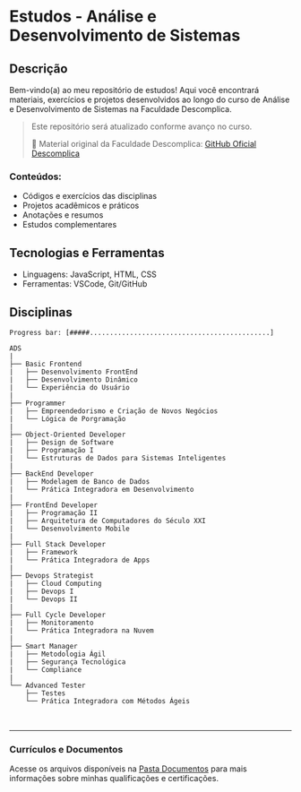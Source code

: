 # Estudos - Análise e Desenvolvimento de Sistemas

## Descrição
Bem-vindo(a) ao meu repositório de estudos! Aqui você encontrará materiais, exercícios e projetos desenvolvidos ao longo do curso de Análise e Desenvolvimento de Sistemas na Faculdade Descomplica.

> Este repositório será atualizado conforme avanço no curso.
>
> 🔗 Material original da Faculdade Descomplica:
> [GitHub Oficial Descomplica](https://github.com/FaculdadeDescomplica)

### Conteúdos:
- Códigos e exercícios das disciplinas
- Projetos acadêmicos e práticos
- Anotações e resumos
- Estudos complementares

## Tecnologias e Ferramentas
- Linguagens: JavaScript, HTML, CSS
- Ferramentas: VSCode, Git/GitHub

## Disciplinas

```
Progress bar: [#####.............................................]
```

```
ADS
|
├── Basic Frontend
|   ├── Desenvolvimento FrontEnd
|   ├── Desenvolvimento Dinâmico
|   └── Experiência do Usuário
|
├── Programmer
|   ├── Empreendedorismo e Criação de Novos Negócios
|   └── Lógica de Porgramação
|
├── Object-Oriented Developer
|   ├── Design de Software
|   ├── Programação I
|   └── Estruturas de Dados para Sistemas Inteligentes
|
├── BackEnd Developer
|   ├── Modelagem de Banco de Dados
|   └── Prática Integradora em Desenvolvimento
|
├── FrontEnd Developer
|   ├── Programação II
|   ├── Arquitetura de Computadores do Século XXI
|   └── Desenvolvimento Mobile
|
├── Full Stack Developer
|   ├── Framework
|   └── Prática Integradora de Apps
|
├── Devops Strategist
|   ├── Cloud Computing
|   ├── Devops I
|   └── Devops II
|
├── Full Cycle Developer
|   ├── Monitoramento
|   └── Prática Integradora na Nuvem
|
├── Smart Manager
|   ├── Metodologia Ágil
|   ├── Segurança Tecnológica
|   └── Compliance
|
└── Advanced Tester
    ├── Testes
    └── Prática Integradora com Métodos Ágeis
```

<br>
<hr> 

### Currículos e Documentos
Acesse os arquivos disponíveis na [Pasta Documentos](https://github.com/vitoriapguimaraes/vitoriapguimaraes/tree/main/DOCUMENTOS) para mais informações sobre minhas qualificações e certificações.
